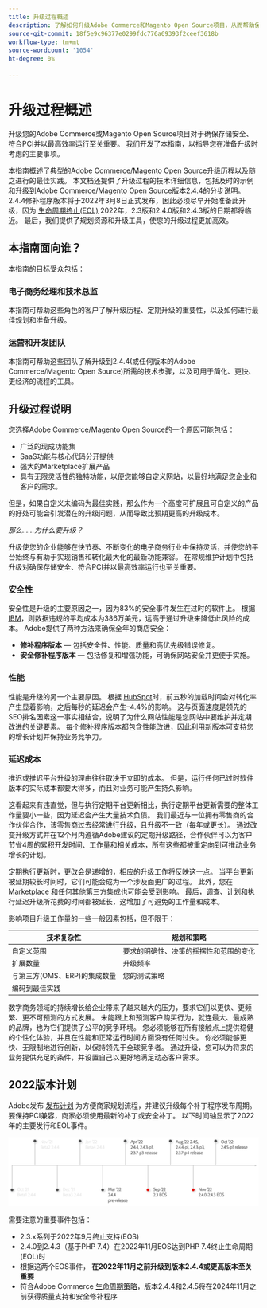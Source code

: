 ```yaml
---
title: 升级过程概述
description: 了解如何升级Adobe Commerce和Magento Open Source项目，从而帮助保持店面的安全和高效运行。
source-git-commit: 18f5e9c96377e0299fdc776a69393f2ceef3618b
workflow-type: tm+mt
source-wordcount: '1054'
ht-degree: 0%

---
```



# 升级过程概述

升级您的Adobe Commerce或Magento Open Source项目对于确保存储安全、符合PCI并以最高效率运行至关重要。 我们开发了本指南，以指导您在准备升级时考虑的主要事项。

本指南概述了典型的Adobe Commerce/Magento Open Source升级历程以及随之进行的最佳实践。 本文档还提供了升级过程的技术详细信息，包括及时的示例和升级到Adobe Commerce/Magento Open Source版本2.4.4的分步说明。2.4.4修补程序版本将于2022年3月8日正式发布，因此必须尽早开始准备此升级，因为 [生命周期终止(EOL)](https://devdocs.magento.com/release/lifecycle-policy.html) 2022年，2.3版和2.4.0版和2.4.3版的日期都将临近。 最后，我们提供了规划资源和升级工具，使您的升级过程更加高效。

## 本指南面向谁？

本指南的目标受众包括：

### 电子商务经理和技术总监

本指南可帮助这些角色的客户了解升级历程、定期升级的重要性，以及如何进行最佳规划和准备升级。

### 运营和开发团队

本指南可帮助这些团队了解升级到2.4.4(或任何版本的Adobe Commerce/Magento Open Source)所需的技术步骤，以及可用于简化、更快、更经济的流程的工具。

## 升级过程说明

您选择Adobe Commerce/Magento Open Source的一个原因可能包括：

- 广泛的现成功能集
- SaaS功能与核心代码分开提供
- 强大的Marketplace扩展产品
- 具有无限灵活性的独特功能，以便您能够自定义网站，以最好地满足您企业和客户的需求。

但是，如果自定义未编码为最佳实践，那么作为一个高度可扩展且可自定义的产品的好处可能会引发潜在的升级问题，从而导致比预期更高的升级成本。

_那么……为什么要升级？_

升级使您的企业能够在快节奏、不断变化的电子商务行业中保持灵活，并使您的平台始终与有助于实现销售和转化最大化的最新功能兼容。 在常规维护计划中包括升级对确保存储安全、符合PCI并以最高效率运行也至关重要。

### 安全性

安全性是升级的主要原因之一，因为83%的安全事件发生在过时的软件上。 根据 [IBM](https://www.ibm.com/security/data-breach)，则数据违规的平均成本为386万美元，远高于通过升级来降低此风险的成本。 Adobe提供了两种方法来确保全年的商店安全：

- **修补程序版本** — 包括安全性、性能、质量和高优先级错误修复。
- **安全修补程序版本** — 包括修复和增强功能，可确保网站安全并更便于实施。

### 性能

性能是升级的另一个主要原因。 根据 [HubSpot](https://blog.hubspot.com/marketing/page-load-time-conversion-rates)时，前五秒的加载时间会对转化率产生显着影响，之后每秒的延迟会产生–4.4%的影响。 这与页面速度是领先的SEO排名因素这一事实相结合，说明了为什么网站性能是您网站中要维护并定期改进的关键要素。 每个修补程序版本都包含性能改进，因此利用新版本可支持您的增长计划并保持业务竞争力。

### 延迟成本

推迟或推迟平台升级的理由往往取决于立即的成本。 但是，运行任何已过时软件版本的实际成本都要大得多，而且对业务可能产生持久影响。

这看起来有违直觉，但与执行定期平台更新相比，执行定期平台更新需要的整体工作量要小一些，因为延迟会产生大量技术负债。 我们最近与一位拥有零售商的合作伙伴合作，该零售商过去经常进行升级，且升级不一致（每年或更长）。 通过改变升级方式并在12个月内遵循Adobe建议的定期升级路径，合作伙伴可以为客户节省4周的累积开发时间、工作量和相关成本，所有这些都被重定向到可推动业务增长的计划。

定期执行更新时，更改会是递增的，相应的升级工作将反映这一点。 当平台更新被延期较长时间时，它们可能会成为一个涉及面更广的过程。 此外，您在 [Marketplace](https://marketplace.magento.com/) 和任何其他第三方集成也可能会受到影响。 最后，调查、计划和执行延迟升级所花费的时间都被延长，这增加了可避免的工作量和成本。

影响项目升级工作量的一些一般因素包括，但不限于：

| 技术复杂性 | 规划和策略 |
|-----------------------------------------------------------|--------------------------------------------------------------|
| 自定义范围 | 要求的明确性、决策的摇摆性和范围的变化 |
| 扩展数量 | 升级频率 |
| 与第三方(OMS、ERP)的集成数量 | 您的测试策略 |
| 编码到最佳实践 |  |

数字商务领域的持续增长给企业带来了越来越大的压力，要求它们以更快、更频繁、更不可预测的方式发展。 未能跟上和预测客户购买行为，就连最大、最成熟的品牌，也为它们提供了公平的竞争环境。 您必须能够在所有接触点上提供稳健的个性化体验，并且在性能和正常运行时间方面没有任何过失。 你必须能够更快、无限制地进行创新，以保持领先于全球竞争者。 通过升级，您可以为将来的业务提供充足的条件，并设置自己以更好地满足动态客户需求。

## 2022版本计划

Adobe发布 [发布计划](https://devdocs.magento.com/release/) 为方便商家规划流程，并建议升级每个补丁程序发布周期。 要保持PCI兼容，商家必须使用最新的补丁或安全补丁。 以下时间轴显示了2022年的主要发行和EOL事件。

![](../assets/upgrade-guide/2022-release-timeline.png)

需要注意的重要事件包括：

- 2.3.x系列于2022年9月终止支持(EOS)
- 2.4.0到2.4.3（基于PHP 7.4）在2022年11月EOS达到PHP 7.4终止生命周期(EOL)时
- 根据这两个EOS事件， **在2022年11月之前升级到版本2.4.4或更高版本至关重要**
- 符合Adobe Commerce [生命周期策略](https://devdocs.magento.com/release/lifecycle-policy.html)，版本2.4.4和2.4.5将在2024年11月之前获得质量支持和安全修补程序
